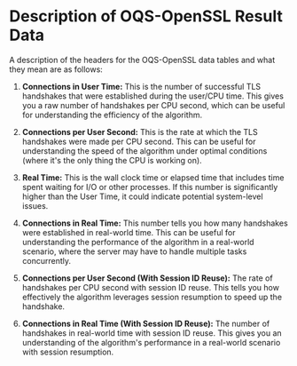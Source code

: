 # Description of OQS-OpenSSL Result Data

A description of the headers for the OQS-OpenSSL data tables and what they mean are as follows:

1. **Connections in User Time:** This is the number of successful TLS handshakes that were established during the user/CPU time. This gives you a raw number of handshakes per CPU second, which can be useful for understanding the efficiency of the algorithm.

2. **Connections per User Second:** This is the rate at which the TLS handshakes were made per CPU second. This can be useful for understanding the speed of the algorithm under optimal conditions (where it's the only thing the CPU is working on).

3. **Real Time:** This is the wall clock time or elapsed time that includes time spent waiting for I/O or other processes. If this number is significantly higher than the User Time, it could indicate potential system-level issues.

4. **Connections in Real Time:** This number tells you how many handshakes were established in real-world time. This can be useful for understanding the performance of the algorithm in a real-world scenario, where the server may have to handle multiple tasks concurrently.

5. **Connections per User Second (With Session ID Reuse):** The rate of handshakes per CPU second with session ID reuse. This tells you how effectively the algorithm leverages session resumption to speed up the handshake.

6. **Connections in Real Time (With Session ID Reuse):** The number of handshakes in real-world time with session ID reuse. This gives you an understanding of the algorithm's performance in a real-world scenario with session resumption.